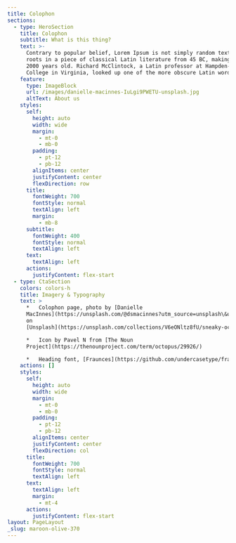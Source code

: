 ```yaml
---
title: Colophon
sections:
  - type: HeroSection
    title: Colophon
    subtitle: What is this thing?
    text: >-
      Contrary to popular belief, Lorem Ipsum is not simply random text. It has
      roots in a piece of classical Latin literature from 45 BC, making it over
      2000 years old. Richard McClintock, a Latin professor at Hampden-Sydney
      College in Virginia, looked up one of the more obscure Latin words.
    feature:
      type: ImageBlock
      url: /images/danielle-macinnes-IuLgi9PWETU-unsplash.jpg
      altText: About us
    styles:
      self:
        height: auto
        width: wide
        margin:
          - mt-0
          - mb-0
        padding:
          - pt-12
          - pb-12
        alignItems: center
        justifyContent: center
        flexDirection: row
      title:
        fontWeight: 700
        fontStyle: normal
        textAlign: left
        margin:
          - mb-8
      subtitle:
        fontWeight: 400
        fontStyle: normal
        textAlign: left
      text:
        textAlign: left
      actions:
        justifyContent: flex-start
  - type: CtaSection
    colors: colors-h
    title: Imagery & Typography
    text: >
      *   Colophon page, photo by [Danielle
      MacInnes](https://unsplash.com/@dsmacinnes?utm_source=unsplash\&utm_medium=referral\&utm_content=creditCopyText)
      on
      [Unsplash](https://unsplash.com/collections/V6eONltz8fU/sneaky-octopus?utm_source=unsplash\&utm_medium=referral\&utm_content=creditCopyText)

      *   Icon by Pavel N from [The Noun
      Project](https://thenounproject.com/term/octopus/29926/)

      *   Heading font, [Fraunces](https://github.com/undercasetype/fraunces)
    actions: []
    styles:
      self:
        height: auto
        width: wide
        margin:
          - mt-0
          - mb-0
        padding:
          - pt-12
          - pb-12
        alignItems: center
        justifyContent: center
        flexDirection: col
      title:
        fontWeight: 700
        fontStyle: normal
        textAlign: left
      text:
        textAlign: left
        margin:
          - mt-4
      actions:
        justifyContent: flex-start
layout: PageLayout
_slug: maroon-olive-370
---
```

